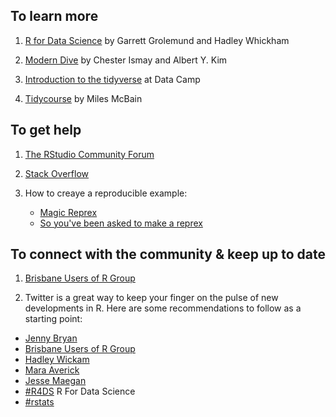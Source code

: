 ## To learn more 

1. [R for Data Science](http://r4ds.had.co.nz/) by Garrett Grolemund and Hadley Whickham

2. [Modern Dive](http://moderndive.com/) by Chester Ismay and Albert Y. Kim

3. [Introduction to the tidyverse](https://www.datacamp.com/courses/introduction-to-the-tidyverse) at Data Camp

4. [Tidycourse](https://github.com/MilesMcBain/tidycourse) by Miles McBain

## To get help

1. [The RStudio Community Forum](https://community.rstudio.com)

2. [Stack Overflow](https://stackoverflow.com/questions/tagged/r)

3. How to creaye a reproducible example:
    - [Magic Reprex](http://www.njtierney.com/post/2017/01/11/magic-reprex/)
    - [So you've been asked to make a reprex](https://www.jessemaegan.com/post/so-you-ve-been-asked-to-make-a-reprex.html)


## To connect with the community & keep up to date

1. [Brisbane Users of R Group](https://www.meetup.com/Brisbane-Users-of-R-Group-BURGr)

2. Twitter is a great way to keep your finger on the pulse of new developments in R. Here are some recommendations to follow as a starting point:    
 * [Jenny Bryan](https://twitter.com/JennyBryan)
 * [Brisbane Users of R Group](https://twitter.com/openburgr)
 * [Hadley Wickam](https://twitter.com/hadleywickham)
 * [Mara Averick](https://twitter.com/dataandme)
 * [Jesse Maegan](https://twitter.com/kierisi) 
 * [#R4DS](https://twitter.com/search?q=%23R4DS&src=typd) R For Data Science
 * [#rstats](https://twitter.com/search?q=%23rstats&src=typd)


